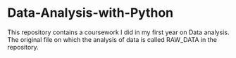 # Data-Analysis-with-Python
This repository contains a coursework I did in my first year on Data analysis.
The original file on which the analysis of data is called RAW_DATA in the repository.
